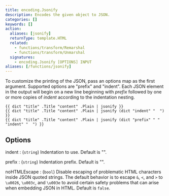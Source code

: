 ```yaml
---
title: encoding.Jsonify
description: Encodes the given object to JSON.
categories: []
keywords: []
action:
  aliases: [jsonify]
  returnType: template.HTML
  related:
    - functions/transform/Remarshal
    - functions/transform/Unmarshal
  signatures:
    - encoding.Jsonify [OPTIONS] INPUT
aliases: [/functions/jsonify]
---
```


To customize the printing of the JSON, pass an options map as the first
argument. Supported options are "prefix" and "indent". Each JSON element in
the output will begin on a new line beginning with *prefix* followed by one or
more copies of *indent* according to the indentation nesting.

```go-html-template
{{ dict "title" .Title "content" .Plain | jsonify }}
{{ dict "title" .Title "content" .Plain | jsonify (dict "indent" "  ") }}
{{ dict "title" .Title "content" .Plain | jsonify (dict "prefix" " " "indent" "  ") }}
```

## Options

indent
: (`string`) Indentation to use. Default is "".

prefix
: (`string`) Indentation prefix. Default is "".

noHTMLEscape
: (`bool`) Disable escaping of problematic HTML characters inside JSON quoted strings. The default behavior is to escape `&`, `<`, and `>` to `\u0026`, `\u003c`, and `\u003e` to avoid certain safety problems that can arise when embedding JSON in HTML. Default is `false`.
